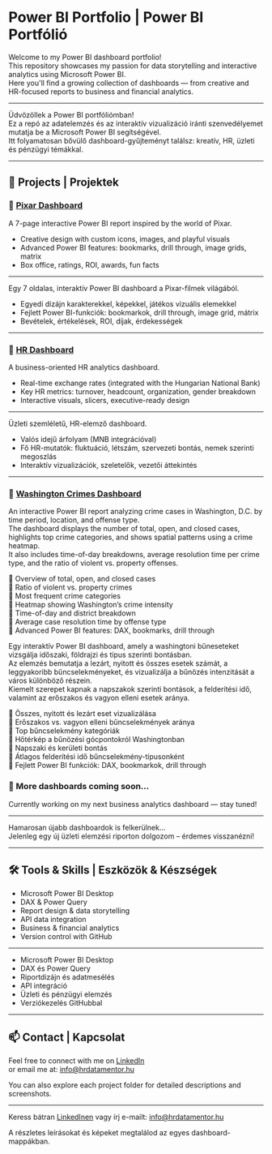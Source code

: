 # Power BI Portfolio | Power BI Portfólió

Welcome to my Power BI dashboard portfolio!  
This repository showcases my passion for data storytelling and interactive analytics using Microsoft Power BI.  
Here you'll find a growing collection of dashboards — from creative and HR-focused reports to business and financial analytics.

---

Üdvözöllek a Power BI portfóliómban!  
Ez a repó az adatelemzés és az interaktív vizualizáció iránti szenvedélyemet mutatja be a Microsoft Power BI segítségével.  
Itt folyamatosan bővülő dashboard-gyűjteményt találsz: kreatív, HR, üzleti és pénzügyi témákkal.

---

## 📁 Projects | Projektek

### 🔹 [Pixar Dashboard](./pixar-dashboard)
A 7-page interactive Power BI report inspired by the world of Pixar.

- Creative design with custom icons, images, and playful visuals
- Advanced Power BI features: bookmarks, drill through, image grids, matrix
- Box office, ratings, ROI, awards, fun facts

---

Egy 7 oldalas, interaktív Power BI dashboard a Pixar-filmek világából.

- Egyedi dizájn karakterekkel, képekkel, játékos vizuális elemekkel
- Fejlett Power BI-funkciók: bookmarkok, drill through, image grid, mátrix
- Bevételek, értékelések, ROI, díjak, érdekességek

---

### 🔹 [HR Dashboard](./hr-dashboard)
A business-oriented HR analytics dashboard.

- Real-time exchange rates (integrated with the Hungarian National Bank)
- Key HR metrics: turnover, headcount, organization, gender breakdown
- Interactive visuals, slicers, executive-ready design

---

Üzleti szemléletű, HR-elemző dashboard.

- Valós idejű árfolyam (MNB integrációval)
- Fő HR-mutatók: fluktuáció, létszám, szervezeti bontás, nemek szerinti megoszlás
- Interaktív vizualizációk, szeletelők, vezetői áttekintés

---

### 🔹 [Washington Crimes Dashboard](./washingtoncrimes-dashboard)

An interactive Power BI report analyzing crime cases in Washington, D.C. by time period, location, and offense type.  
The dashboard displays the number of total, open, and closed cases, highlights top crime categories, and shows spatial patterns using a crime heatmap.  
It also includes time-of-day breakdowns, average resolution time per crime type, and the ratio of violent vs. property offenses.

🔹 Overview of total, open, and closed cases  
🔹 Ratio of violent vs. property crimes  
🔹 Most frequent crime categories  
🔹 Heatmap showing Washington’s crime intensity  
🔹 Time-of-day and district breakdown  
🔹 Average case resolution time by offense type  
🔹 Advanced Power BI features: DAX, bookmarks, drill through


Egy interaktív Power BI dashboard, amely a washingtoni bűneseteket vizsgálja időszaki, földrajzi és típus szerinti bontásban.  
Az elemzés bemutatja a lezárt, nyitott és összes esetek számát, a leggyakoribb bűncselekményeket, és vizualizálja a bűnözés intenzitását a város különböző részein.  
Kiemelt szerepet kapnak a napszakok szerinti bontások, a felderítési idő, valamint az erőszakos és vagyon elleni esetek aránya.  

🔹 Összes, nyitott és lezárt eset vizualizálása  
🔹 Erőszakos vs. vagyon elleni bűncselekmények aránya  
🔹 Top bűncselekmény kategóriák  
🔹 Hőtérkép a bűnözési gócpontokról Washingtonban  
🔹 Napszaki és kerületi bontás  
🔹 Átlagos felderítési idő bűncselekmény-típusonként  
🔹 Fejlett Power BI funkciók: DAX, bookmarkok, drill through


### 🔹 More dashboards coming soon...  
Currently working on my next business analytics dashboard — stay tuned!

---

Hamarosan újabb dashboardok is felkerülnek...  
Jelenleg egy új üzleti elemzési riporton dolgozom – érdemes visszanézni!

---

## 🛠️ Tools & Skills | Eszközök & Készségek

- Microsoft Power BI Desktop
- DAX & Power Query
- Report design & data storytelling
- API data integration
- Business & financial analytics
- Version control with GitHub

---

- Microsoft Power BI Desktop
- DAX és Power Query
- Riportdizájn és adatmesélés
- API integráció
- Üzleti és pénzügyi elemzés
- Verziókezelés GitHubbal

---

## 📫 Contact | Kapcsolat

Feel free to connect with me on [LinkedIn](https://www.linkedin.com/in/barbara-simon-hrdatamentor)  
or email me at: info@hrdatamentor.hu

You can also explore each project folder for detailed descriptions and screenshots.

---
Keress bátran [LinkedInen](https://www.linkedin.com/in/barbara-simon-hrdatamentor) 
vagy írj e-mailt: info@hrdatamentor.hu

A részletes leírásokat és képeket megtalálod az egyes dashboard-mappákban.

